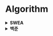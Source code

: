 # Algorithm

<details><summary><b>SWEA</b></summary>

| 날짜     | 풀이                                                                                                                                                                                                                                                                                                                                                                                                                | 정리              |
| -------- | ------------------------------------------------------------------------------------------------------------------------------------------------------------------------------------------------------------------------------------------------------------------------------------------------------------------------------------------------------------------------------------------------------------------- | ----------------- |
| 23/01/15 | [2072*홀수만*더하기\_D1](https://github.com/yujinSon/study/blob/7c8ac834ece9862e773e99409fed2eaeea741977/Algorithm/230115/Solution_2072_%ED%99%80%EC%88%98%EB%A7%8C_%EB%8D%94%ED%95%98%EA%B8%B0_D1.java)<br>[2071\_평균값구하기\_D1](https://github.com/yujinSon/study/blob/7c8ac834ece9862e773e99409fed2eaeea741977/Algorithm/230115/Solution_2071_%ED%8F%89%EA%B7%A0%EA%B0%92%EA%B5%AC%ED%95%98%EA%B8%B0_D1.java) | [소수점](#소수점) |

## 이론정리

### 소수점

#### Math를 사용할 경우

Math.ceil() : 올림<br>
Math.floor() : 내림<br>
Math.round() : 소수 첫 번째 자리에서 반올림.<br>

```
double pie = 3.14159265358979;
System.out.println(Math.round(pie)); //결과 : 3
System.out.println(Math.round(pie*100); //결과 : 314
System.out.println(Math.round((pie*100)/100.0); //결과 : 3.14
```

소수 세 번째자리에서 반올림 하려면 100을 곱한 값에 100.0으로 나눠주면 된다.

#### String을 사용할 경우

String.format() : 출력할 형식을 지정

```
double pie = 3.14159265358979;
double money = 4424.243423;
System.out.println(String.format("%.2f", pie)); //결과 : 3.14
System.out.println(String.format("%.3f", pie)); //결과 : 3.142
System.out.println(String.format("%,.3f", money)); //결과 : 4,424.243
```

%다음에 붙는<br>
숫자 : 숫자+1한 소수점 자리를 반올림한다.<br>
, : 자동으로 세 자리마다 ,를 붙여준다.

</details>

<details><summary><b>백준</b><summary>

</details>
